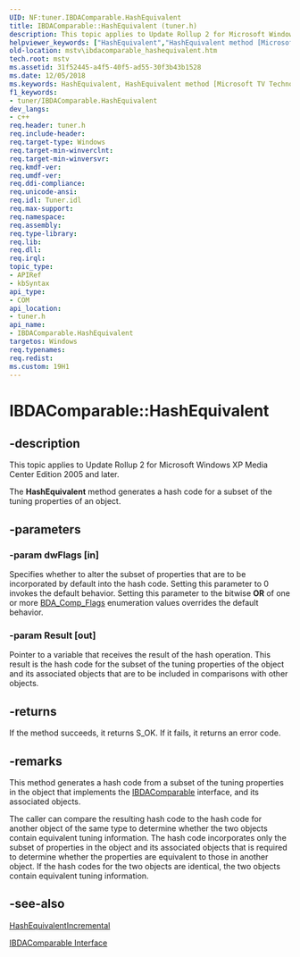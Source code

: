 ```yaml
---
UID: NF:tuner.IBDAComparable.HashEquivalent
title: IBDAComparable::HashEquivalent (tuner.h)
description: This topic applies to Update Rollup 2 for Microsoft Windows XP Media Center Edition 2005 and later.
helpviewer_keywords: ["HashEquivalent","HashEquivalent method [Microsoft TV Technologies]","HashEquivalent method [Microsoft TV Technologies]","IBDAComparable interface","IBDAComparable interface [Microsoft TV Technologies]","HashEquivalent method","IBDAComparable.HashEquivalent","IBDAComparable::HashEquivalent","IBDAComparableHashEquivalent","mstv.ibdacomparable_hashequivalent","tuner/IBDAComparable::HashEquivalent"]
old-location: mstv\ibdacomparable_hashequivalent.htm
tech.root: mstv
ms.assetid: 31f52445-a4f5-40f5-ad55-30f3b43b1528
ms.date: 12/05/2018
ms.keywords: HashEquivalent, HashEquivalent method [Microsoft TV Technologies], HashEquivalent method [Microsoft TV Technologies],IBDAComparable interface, IBDAComparable interface [Microsoft TV Technologies],HashEquivalent method, IBDAComparable.HashEquivalent, IBDAComparable::HashEquivalent, IBDAComparableHashEquivalent, mstv.ibdacomparable_hashequivalent, tuner/IBDAComparable::HashEquivalent
f1_keywords:
- tuner/IBDAComparable.HashEquivalent
dev_langs:
- c++
req.header: tuner.h
req.include-header: 
req.target-type: Windows
req.target-min-winverclnt: 
req.target-min-winversvr: 
req.kmdf-ver: 
req.umdf-ver: 
req.ddi-compliance: 
req.unicode-ansi: 
req.idl: Tuner.idl
req.max-support: 
req.namespace: 
req.assembly: 
req.type-library: 
req.lib: 
req.dll: 
req.irql: 
topic_type:
- APIRef
- kbSyntax
api_type:
- COM
api_location:
- tuner.h
api_name:
- IBDAComparable.HashEquivalent
targetos: Windows
req.typenames: 
req.redist: 
ms.custom: 19H1
---
```


# IBDAComparable::HashEquivalent


## -description



This topic applies to Update Rollup 2 for Microsoft Windows XP Media Center Edition 2005 and later.
        



The <b>HashEquivalent</b> method generates a hash code for a subset of the tuning properties of an object.


## -parameters




### -param dwFlags [in]

Specifies whether to alter the subset of properties that are to be incorporated by default into the hash code. Setting this parameter to 0 invokes the default behavior. Setting this parameter to the bitwise <b>OR</b> of one or more <a href="https://docs.microsoft.com/previous-versions/windows/desktop/mstv/bda-comp-flags">BDA_Comp_Flags</a> enumeration values overrides the default behavior.


### -param Result [out]

Pointer to a variable that receives the result of the hash operation. This result is the hash code for the subset of the tuning properties of the object and its associated objects that are to be included in comparisons with other objects.


## -returns



If the method succeeds, it returns S_OK. If it fails, it returns an error code.




## -remarks



This method generates a hash code from a subset of the tuning properties in the object that implements the <a href="https://docs.microsoft.com/previous-versions/windows/desktop/api/tuner/nn-tuner-ibdacomparable">IBDAComparable</a> interface, and its associated objects.

The caller can compare the resulting hash code to the hash code for another object of the same type to determine whether the two objects contain equivalent tuning information. The hash code incorporates only the subset of properties in the object and its associated objects that is required to determine whether the properties are equivalent to those in another object. If the hash codes for the two objects are identical, the two objects contain equivalent tuning information.




## -see-also




<a href="https://docs.microsoft.com/previous-versions/windows/desktop/api/tuner/nf-tuner-ibdacomparable-hashequivalentincremental">HashEquivalentIncremental</a>



<a href="https://docs.microsoft.com/previous-versions/windows/desktop/api/tuner/nn-tuner-ibdacomparable">IBDAComparable Interface</a>
 

 


